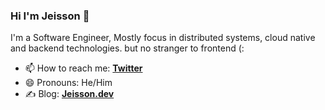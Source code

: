 ### Hi I'm Jeisson 👋

I'm a Software Engineer, Mostly focus in distributed systems, cloud native and backend technologies. but no stranger to frontend (:

- 📫 How to reach me: **[Twitter](https://twitter.com/jflorez29 "Twitter")**
- 😄 Pronouns: He/Him
- ✍️  Blog: **[Jeisson.dev](https://jeisson.dev/blog)**
